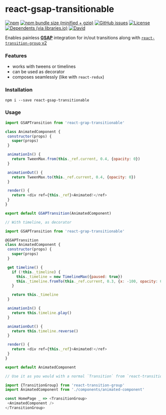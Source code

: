 

# react-gsap-transitionable
[![npm](https://img.shields.io/npm/v/react-gsap-transitionable.svg?style=for-the-badge)](https://www.npmjs.com/package/react-gsap-transitionable)
[![npm bundle size (minified +
gzip)](https://img.shields.io/bundlephobia/minzip/react-gsap-transitionable.svg?style=for-the-badge)](https://bundlephobia.com/result?p=react-gsap-transitionable)
[![GitHub
issues](https://img.shields.io/github/issues/ghzmdr/react-gsap-transitionable.svg?style=for-the-badge)](https://github.com/ghzmdr/react-gsap-transitionable/issues)
[![License](https://img.shields.io/github/license/ghzmdr/react-gsap-transitionable.svg?style=for-the-badge)](https://github.com/ghzmdr/react-gsap-transitionable/blob/master/LICENSE)
[![Dependents (via
libraries.io)](https://img.shields.io/librariesio/dependents/npm/react-gsap-transitionable.svg?style=for-the-badge)](https://www.npmjs.com/package/react-gsap-transitionable)
[![David](https://img.shields.io/david/ghzmdr/react-gsap-transitionable.svg?style=for-the-badge)](https://github.com/ghzmdr/react-gsap-transitionable/blob/master/package.json)


Enables painless [**GSAP**](https://greensock.com/gsap) integration
for in/out transitions along with [`react-transition-group` v2](https://github.com/reactjs/react-transition-group/)

### Features
+ works with tweens or timelines
+ can be used as decorator
+ composes seamlessly (like with `react-redux`)

### Installation
```
npm i --save react-gsap-transitionable
```


### Usage

```javascript
import GSAPTransition from 'react-grap-transitionable'

class AnimatedComponent {
 constructor(props) {
   super(props)
 }

 animationIn() {
   return TweenMax.from(this._ref.current, 0.4, {opacity: 0})
 }

 animationOut() {
   return TweenMax.to(this._ref.current, 0.4, {opacity: 0})
 }

 render() {
   return <div ref={this._ref}>Animated!</ref>
 }
}

export default GSAPTransition(AnimatedComponent)
```

```javascript
// With timeline, as decorator

import GSAPTransition from 'react-grap-transitionable'

@GSAPTransition
class AnimatedComponent {
 constructor(props) {
   super(props)
 }

 get timeline() {
   if (!this._timeline) {
     this._timeline = new TimelineMax({paused: true})
     this._timeline.fromTo(this._ref.current, 0.3, {x: -100, opacity: 0}, {x: 100, opacity: 1})
   }

   return this._timeline
 }

 animationIn() {
   return this.timeline.play()
 }

 animationOut() {
   return this.timeline.reverse()
 }

 render() {
   return <div ref={this._ref}>Animated!</ref>
 }
}

export default AnimatedComponent
```

```javascript
// Use it as you would with a normal `Transition` from `react-transition-group`

import {TransitionGroup} from 'react-transition-group'
import AnimatedComponent from './components/animated-component'

const HomePage _ => <TransitionGroup>
 <AnimatedComponent />
</TransitionGroup>
```







